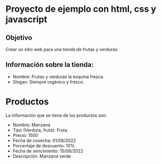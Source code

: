 # Proyecto de ejemplo con html, css y javascript

## Objetivo

Crear un sitio web para una tienda de frutas y verduras.

## Información sobre la tienda:

- Nombre: Frutas y verduras la esquina fresca.
- Slogan: Siempre orgánico y fresco.

# Productos
La información que se tiene de los productos son:

- Nombre: Manzana
- Tipo (Verdura, fruta): Fruta
- Precio: 1500
- Fecha de cosecha: 01/08/2022
- Porcentaje de descuento: 10%
- Fecha de vencimiento: 15/08/2022
- Descripción: Manzana verde


